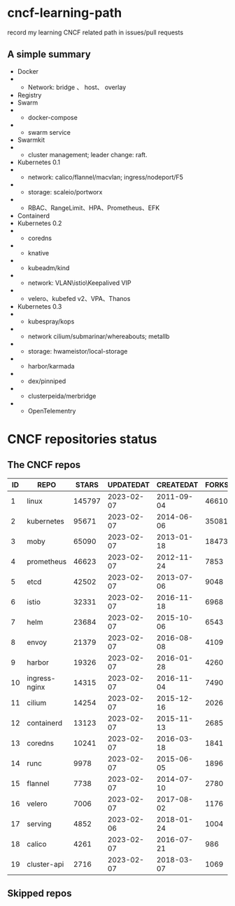 # cncf-learning-path
record my learning CNCF related path in issues/pull requests

## A simple summary
- Docker
- - Network: bridge 、 host、 overlay
- Registry
- Swarm
- - docker-compose
- - swarm service
- Swarmkit
- - cluster management; leader change: raft.
- Kubernetes 0.1
- - network: calico/flannel/macvlan; ingress/nodeport/F5
- - storage: scaleio/portworx
- - RBAC、RangeLimit、HPA、Prometheus、EFK
- Containerd
- Kubernetes 0.2
- - coredns
- - knative
- - kubeadm/kind
- - network: VLAN\istio\Keepalived VIP
- - velero、kubefed v2、VPA、Thanos
- Kubernetes 0.3
- - kubespray/kops
- - network cilium/submarinar/whereabouts; metallb
- - storage: hwameistor/local-storage
- - harbor/karmada
- - dex/pinniped
- - clusterpeida/merbridge
- - OpenTelementry

# CNCF repositories status
<!--START_SECTION:github_repos-->
## The CNCF repos
| ID |     REPO      | STARS  | UPDATEDAT  | CREATEDAT  | FORKSCOUNT |
|----|---------------|--------|------------|------------|------------|
|  1 | linux         | 145797 | 2023-02-07 | 2011-09-04 |      46610 |
|  2 | kubernetes    |  95671 | 2023-02-07 | 2014-06-06 |      35081 |
|  3 | moby          |  65090 | 2023-02-07 | 2013-01-18 |      18473 |
|  4 | prometheus    |  46623 | 2023-02-07 | 2012-11-24 |       7853 |
|  5 | etcd          |  42502 | 2023-02-07 | 2013-07-06 |       9048 |
|  6 | istio         |  32331 | 2023-02-07 | 2016-11-18 |       6968 |
|  7 | helm          |  23684 | 2023-02-07 | 2015-10-06 |       6543 |
|  8 | envoy         |  21379 | 2023-02-07 | 2016-08-08 |       4109 |
|  9 | harbor        |  19326 | 2023-02-07 | 2016-01-28 |       4260 |
| 10 | ingress-nginx |  14315 | 2023-02-07 | 2016-11-04 |       7490 |
| 11 | cilium        |  14254 | 2023-02-07 | 2015-12-16 |       2026 |
| 12 | containerd    |  13123 | 2023-02-07 | 2015-11-13 |       2685 |
| 13 | coredns       |  10241 | 2023-02-07 | 2016-03-18 |       1841 |
| 14 | runc          |   9978 | 2023-02-07 | 2015-06-05 |       1896 |
| 15 | flannel       |   7738 | 2023-02-07 | 2014-07-10 |       2780 |
| 16 | velero        |   7006 | 2023-02-07 | 2017-08-02 |       1176 |
| 17 | serving       |   4852 | 2023-02-06 | 2018-01-24 |       1004 |
| 18 | calico        |   4261 | 2023-02-07 | 2016-07-21 |        986 |
| 19 | cluster-api   |   2716 | 2023-02-07 | 2018-03-07 |       1069 |



## Skipped repos
<!--END_SECTION:github_repos-->
